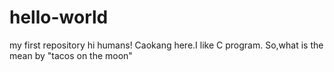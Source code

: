 # hello-world
my first repository
hi humans!
Caokang here.I like C program.
So,what is the mean by "tacos on the moon"
